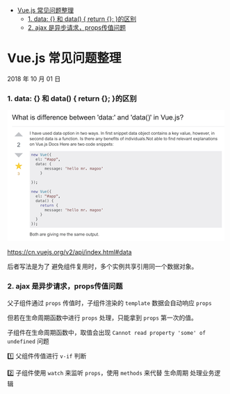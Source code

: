 - [Vue.js 常见问题整理](#vuejs-%E5%B8%B8%E8%A7%81%E9%97%AE%E9%A2%98%E6%95%B4%E7%90%86)
    - [1. data: {} 和 data() { return {}; }的区别](#1-data--%E5%92%8C-data--return--%E7%9A%84%E5%8C%BA%E5%88%AB)
    - [2. ajax 是异步请求，props传值问题](#2-ajax-%E6%98%AF%E5%BC%82%E6%AD%A5%E8%AF%B7%E6%B1%82props%E4%BC%A0%E5%80%BC%E9%97%AE%E9%A2%98)

# Vue.js 常见问题整理

2018 年 10 月 01 日

### 1. data: {} 和 data() { return {}; }的区别

![problem-1](../../_media/vue/problems/1.png)

https://cn.vuejs.org/v2/api/index.html#data

后者写法是为了 避免组件复用时，多个实例共享引用同一个数据对象。

### 2. ajax 是异步请求，props传值问题

父子组件通过 `props` 传值时，子组件渲染的 `template` 数据会自动响应 `props`

但若在生命周期函数中进行 `props` 处理，只能拿到 `props` 第一次的值。

子组件在生命周期函数中，取值会出现 `Cannot read property 'some' of undefined` 问题


1️⃣ 父组件传值进行 `v-if` 判断

2️⃣ 子组件使用 `watch` 来监听 `props`，使用 `methods` 来代替 生命周期 处理业务逻辑

